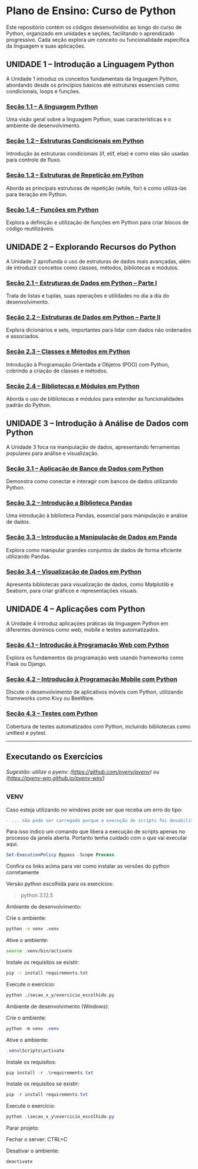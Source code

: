# Plano de Ensino: Curso de Python

Este repositório contém os códigos desenvolvidos ao longo do curso de Python, organizado em unidades e seções, facilitando o aprendizado progressivo. Cada seção explora um conceito ou funcionalidade específica da linguagem e suas aplicações.

## UNIDADE 1 – Introdução a Linguagem Python

A Unidade 1 introduz os conceitos fundamentais da linguagem Python, abordando desde os princípios básicos até estruturas essenciais como condicionais, loops e funções.

### [Seção 1.1 – A linguagem Python](secao_1_1)
Uma visão geral sobre a linguagem Python, suas características e o ambiente de desenvolvimento.

### [Seção 1.2 – Estruturas Condicionais em Python](secao_1_2)
Introdução às estruturas condicionais (if, elif, else) e como elas são usadas para controle de fluxo.

### [Seção 1.3 – Estruturas de Repetição em Python](secao_1_3)
Aborda as principais estruturas de repetição (while, for) e como utilizá-las para iteração em Python.

### [Seção 1.4 – Funções em Python](secao_1_4)
Explora a definição e utilização de funções em Python para criar blocos de código reutilizáveis.

## UNIDADE 2 – Explorando Recursos do Python

A Unidade 2 aprofunda o uso de estruturas de dados mais avançadas, além de introduzir conceitos como classes, métodos, bibliotecas e módulos.

### [Seção 2.1 – Estruturas de Dados em Python – Parte I](secao_2_1)
Trata de listas e tuplas, suas operações e utilidades no dia a dia do desenvolvimento.

### [Seção 2.2 – Estruturas de Dados em Python – Parte II](secao_2_2)
Explora dicionários e sets, importantes para lidar com dados não ordenados e associados.

### [Seção 2.3 – Classes e Métodos em Python](secao_2_3)
Introdução à Programação Orientada a Objetos (POO) com Python, cobrindo a criação de classes e métodos.

### [Seção 2.4 – Bibliotecas e Módulos em Python](secao_2_4)
Aborda o uso de bibliotecas e módulos para estender as funcionalidades padrão do Python.

## UNIDADE 3 – Introdução à Análise de Dados com Python

A Unidade 3 foca na manipulação de dados, apresentando ferramentas populares para análise e visualização.

### [Seção 3.1 – Aplicação de Banco de Dados com Python](secao_3_1)
Demonstra como conectar e interagir com bancos de dados utilizando Python.

### [Seção 3.2 – Introdução a Biblioteca Pandas](secao_3_2)
Uma introdução à biblioteca Pandas, essencial para manipulação e análise de dados.

### [Seção 3.3 – Introdução a Manipulação de Dados em Panda](secao_3_3)
Explora como manipular grandes conjuntos de dados de forma eficiente utilizando Pandas.

### [Seção 3.4 – Visualização de Dados em Python](secao_3_4)
Apresenta bibliotecas para visualização de dados, como Matplotlib e Seaborn, para criar gráficos e representações visuais.

## UNIDADE 4 – Aplicações com Python

A Unidade 4 introduz aplicações práticas da linguagem Python em diferentes domínios como web, mobile e testes automatizados.

### [Seção 4.1 – Introdução à Programação Web com Python](secao_4_1)
Explora os fundamentos da programação web usando frameworks como Flask ou Django.

### [Seção 4.2 – Introdução à Programação Mobile com Python](secao_4_2)
Discute o desenvolvimento de aplicativos móveis com Python, utilizando frameworks como Kivy ou BeeWare.

### [Seção 4.3 – Testes com Python](secao_4_3)
Cobertura de testes automatizados com Python, incluindo bibliotecas como unittest e pytest.

---

## Executando os Exercícios

###### Sugestão: utilize o pyenv: (https://github.com/pyenv/pyenv) ou (https://pyenv-win.github.io/pyenv-win/)


### VENV
Caso esteja utilizando no windows pode ser que receba um erro do tipo:
```diff
- ... não pode ser carregado porque a execução de scripts foi desabilitada neste sistema.
```

Para isso indico um comando que libera a execução de scripts apenas no processo da janela aberta. Portanto tenha cuidado com o que vai executar aqui.

```powershell
Set-ExecutionPolicy Bypass -Scope Process
```

Confira os links acima para ver como instalar as versões do python corretamente

Versão python escolhida para os exercícios:
> python 3.12.5

Ambiente de desenvolvimento:

Crie o ambiente:
```sh
python -m venv .venv
```
Ative o ambiente:
```sh
source .venv/bin/activate
```
Instale os requisitos se existir:
```sh
pip -r install requirements.txt
```
Execute o exercício:
```sh
python ./secao_x_y/exercicio_escolhido.py
```

Ambiente de desenvolvimento (Windows):

Crie o ambiente:

```powershell
python -m venv .venv
```
Ative o ambiente:

```powershell
.venv\Scripts\activate
```
Instale os requisitos:

```powershell
pip install -r .\requirements.txt
```
Instale os requisitos se existir:

```powershell
pip -r install requirements.txt
```
Execute o exercício:

```powershell
python .\secao_x_y\exercicio_escolhido.py
```

Parar projeto:

Fechar o server: CTRL+C

Desativar o ambiente:
```powershell
deactivate
```